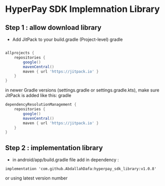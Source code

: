 # HyperPay SDK Implemnation Library

## Step 1 : allow download library 

* Add JitPack to your build.gradle (Project-level)
gradle
 
```groovy

allprojects {
    repositories {
        google()
        mavenCentral()
        maven { url 'https://jitpack.io' }
    }
}
```
in newer Gradle versions (settings.gradle or settings.gradle.kts), make sure JitPack is added like this:
gradle

```groovy
dependencyResolutionManagement {
    repositories {
        google()
        mavenCentral()
        maven { url 'https://jitpack.io' }
    }
} 

```
## Step 2 : implementation library 

* in android/app/build.gradle file add in dependency : 
```
implementation 'com.github.AbdallahDafa:hyperpay_sdk_library:v1.0.8'

```
or using latest version number 